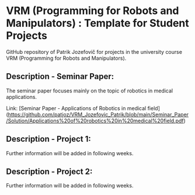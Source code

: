 # VRM (Programming for Robots and Manipulators) : Template for Student Projects
GitHub repository of Patrik Jozefovič for projects in the university course VRM (Programming for Robots and Manipulators).

## Description - Seminar Paper:

The seminar paper focuses mainly on the topic of robotics in medical applications.

Link: [Seminar Paper - Applications of Robotics in medical field] (https://github.com/patjoz/VRM_Jozefovic_Patrik/blob/main/Seminar_Paper/Solution/Applications%20of%20robotics%20in%20medical%20field.pdf)

## Description - Project 1:
Further information will be added in following weeks.

## Description - Project 2:

Further information will be added in following weeks.
